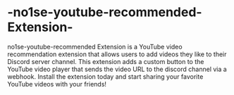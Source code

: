 # -no1se-youtube-recommended-Extension-
no1se-youtube-recommended Extension is a YouTube video recommendation extension that allows users to add videos they like to their Discord server channel. This extension adds a custom button to the YouTube video player that sends the video URL to the discord channel via a webhook. Install the extension today and start sharing your favorite YouTube videos with your friends!
